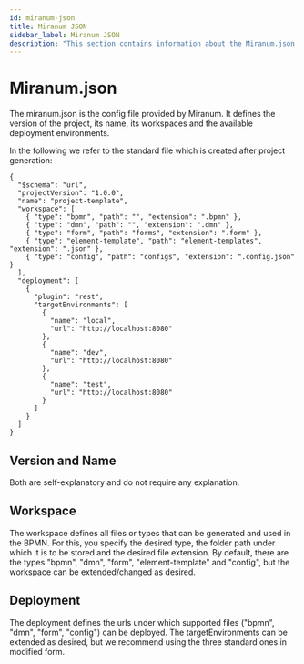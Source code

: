 ```yaml
---
id: miranum-json
title: Miranum JSON
sidebar_label: Miranum JSON
description: "This section contains information about the Miranum.json file."
---
```


# Miranum.json
The miranum.json is the config file provided by Miranum.
It defines the version of the project, its name, its workspaces and the available deployment environments.

In the following we refer to the standard file which is created after project generation:

```
{
  "$schema": "url",
  "projectVersion": "1.0.0",
  "name": "project-template",
  "workspace": [
    { "type": "bpmn", "path": "", "extension": ".bpmn" },
    { "type": "dmn", "path": "", "extension": ".dmn" },
    { "type": "form", "path": "forms", "extension": ".form" },
    { "type": "element-template", "path": "element-templates", "extension": ".json" },
    { "type": "config", "path": "configs", "extension": ".config.json" }
  ],
  "deployment": [
    {
      "plugin": "rest",
      "targetEnvironments": [
        {
          "name": "local",
          "url": "http://localhost:8080"
        },
        {
          "name": "dev",
          "url": "http://localhost:8080"
        },
        {
          "name": "test",
          "url": "http://localhost:8080"
        }
      ]
    }
  ]
}
```

## Version and Name
Both are self-explanatory and do not require any explanation.

## Workspace
The workspace defines all files or types that can be generated and used in the BPMN.
For this, you specify the desired type, the folder path under which it is to be stored and the desired file extension.
By default, there are the types "bpmn", "dmn", "form", "element-template" and "config", but the workspace can be extended/changed as desired.

## Deployment
The deployment defines the urls under which supported files ("bpmn", "dmn", "form", "config") can be deployed.
The targetEnvironments can be extended as desired, but we recommend using the three standard ones in modified form.
